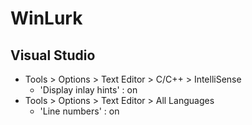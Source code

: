 # WinLurk
## Visual Studio
- Tools > Options > Text Editor > C/C++ > IntelliSense
    - 'Display inlay hints' : on
- Tools > Options > Text Editor > All Languages
    - 'Line numbers' : on